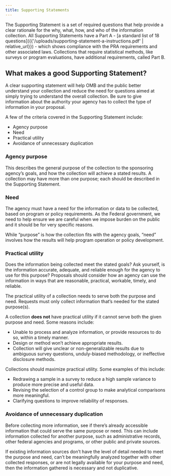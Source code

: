 ```yaml
---
title: Supporting Statements
---
```


The Supporting Statement is a set of required questions that help provide a clear rationale for the why, what, how, and who of the information collection. All Supporting Statements have a Part A - [a standard list of 18 questions]({{'/uploads/supporting-statement-a-instructions.pdf' | relative_url}}) - which shows compliance with the PRA requirements and other associated laws. Collections that require statistical methods, like surveys or program evaluations, have additional requirements, called Part B.

## What makes a good Supporting Statement?

A clear supporting statement will help OMB and the public better understand your collection and reduce the need for questions aimed at simply trying to understand the overall collection. Be sure to give information about the authority your agency has to collect the type of information in your proposal.

A few of the criteria covered in the Supporting Statement include: 

*	Agency purpose 
*	Need 
*	Practical utility 
*	Avoidance of unnecessary duplication 

### Agency purpose
This describes the general purpose of the collection to the sponsoring agency’s goals, and how the collection will achieve a stated results. A collection may have more than one purpose; each should be described in the Supporting Statement. 

### Need
The agency must have a need for the information or data to be collected, based on program or policy requirements. As the Federal government, we need to help ensure we are careful when we impose burden on the public and it should be for very specific reasons.

While “purpose” is how the collection fits with the agency goals, “need” involves how the results will help program operation or policy development. 

### Practical utility
Does the information being collected meet the stated goals? Ask yourself, is the information accurate, adequate, and reliable enough for the agency to use for this purpose? Proposals should consider how an agency can use the information in ways that are reasonable, practical, workable, timely, and reliable.

The practical utility of a collection needs to serve both the purpose and need. Requests must only collect information that’s needed for the stated purpose(s). 

A collection **does not** have practical utility if it cannot serve both the given purpose and need. Some reasons include:
*	Unable to process and analyze information, or provide resources to do so, within a timely manner.
*	Design or method won’t achieve appropriate results.
*	Collection will give unclear or non-generalizable results due to ambiguous survey questions, unduly-biased methodology, or ineffective disclosure methods.

Collections should maximize practical utility. Some examples of this include:
*	Redrawing a sample in a survey to reduce a high sample variance to produce more precise and useful data.
*	Revising the selection of a control group to make analytical comparisons more meaningful.
*	Clarifying questions to improve reliability of responses.

### Avoidance of unnecessary duplication
Before collecting more information, see if there’s already accessible information that could serve the same purpose or need. This can include information collected for another purpose, such as administrative records, other federal agencies and programs, or other public and private sources. 

If existing information sources don’t have the level of detail needed to meet the purpose and need,  can’t be meaningfully analyzed together with other collected responses, or are not legally available for your purpose and need, then the information gathered is necessary and not duplicative.


